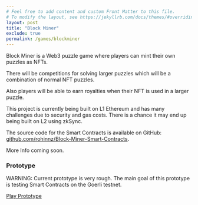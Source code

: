 ```yaml
---
# Feel free to add content and custom Front Matter to this file.
# To modify the layout, see https://jekyllrb.com/docs/themes/#overriding-theme-defaults
layout: post
title: "Block Miner"
exclude: true
permalink: /games/blockminer
---
```

Block Miner is a Web3 puzzle game where players can mint their own puzzles as NFTs.

There will be competitions for solving larger puzzles which will be a combination of normal NFT puzzles.

Also players will be able to earn royalties when their NFT is used in a larger puzzle.

This project is currently being built on L1 Ethereum and has many challenges due to security and gas costs. There is a chance it may end up being built on L2 using zkSync.

The source code for the Smart Contracts is available on GitHub:<br />[github.com/rohinnz/Block-Miner-Smart-Contracts](https://github.com/rohinnz/Block-Miner-Smart-Contracts).

More Info coming soon.

### Prototype

WARNING: Current prototype is very rough. The main goal of this prototype is testing Smart Contracts on the Goerli testnet.

[Play Prototype]({{site.baseurl}}/games/blockminer/play)
